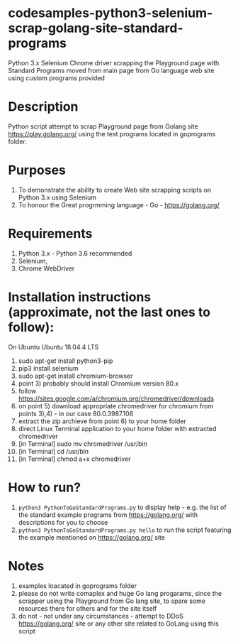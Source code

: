 # codesamples-python3-selenium-scrap-golang-site-standard-programs
Python 3.x Selenium Chrome driver scrapping the Playground page with Standard Programs moved from main page from Go language web site using custom programs provided
# Description
Python script attempt to scrap Playground page from Golang site https://play.golang.org/ 
using the test programs located in goprograms folder. 
# Purposes
1) To demonstrate the ability to create Web site scrapping scripts on Python 3.x using Selenium
2) To honour the Great progrmming language - Go - https://golang.org/
# Requirements
1) Python 3.x - Python 3.6 recommended
2) Selenium, 
3) Chrome WebDriver
# Installation instructions (approximate, not the last ones to follow):
On Ubuntu Ubuntu 18.04.4 LTS
1) sudo apt-get install python3-pip
2) pip3 install selenium
3) sudo apt-get install chromium-browser
4) point 3) probably should install Chromium version 80.x
5) follow https://sites.google.com/a/chromium.org/chromedriver/downloads
6) on point 5) download appropriate chromedriver for chromium from points 3),4) - in our case 80.0.3987.106
7) extract the zip archieve from point 6) to your home folder
8) direct Linux Terminal application to your home folder with extracted chromedriver
9) [in Terminal] sudo mv chromedriver /usr/bin
10) [in Terminal] cd /usr/bin
11) [in Terminal] chmod a+x chromedriver
# How to run?
1) `python3 PythonToGoStandardPrograms.py` to display help - e.g. the list of the standard example programs from https://golang.org/ with descriptions for you to choose
2) `python3 PythonToGoStandardPrograms.py hello` to run the script featuring the example mentioned on https://golang.org/ site
# Notes
1) examples loacated in goprograms folder
2) please do not write comaplex and huge Go lang progarams, since the scrapper using the Playground from Go lang site, to spare some resources there for others and for the site itself
3) do not - not under any circumstances - attempt to DDoS https://golang.org/ site or any other site related to GoLang using this script
